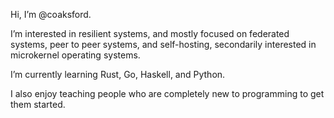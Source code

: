 Hi, I’m @coaksford.

I’m interested in resilient systems, and mostly focused on federated systems, peer to peer systems, and self-hosting, secondarily interested in microkernel operating systems.

I’m currently learning Rust, Go, Haskell, and Python.

I also enjoy teaching people who are completely new to programming to get them started.
